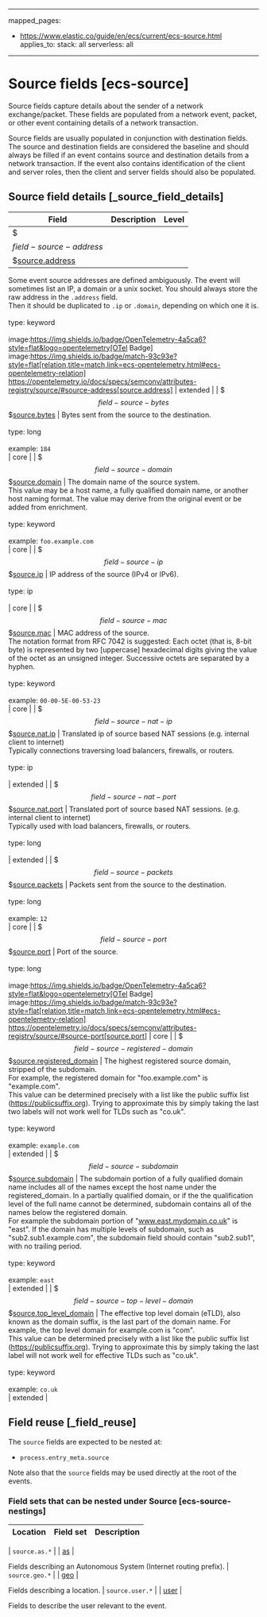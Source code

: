 <!-- This file is automatically generated. Don't edit it manually! -->
---
mapped_pages:
  - https://www.elastic.co/guide/en/ecs/current/ecs-source.html
applies_to:
  stack: all
  serverless: all
---

# Source fields [ecs-source]

Source fields capture details about the sender of a network exchange/packet. These fields are populated from a network event, packet, or other event containing details of a network transaction.

Source fields are usually populated in conjunction with destination fields. The source and destination fields are considered the baseline and should always be filled if an event contains source and destination details from a network transaction. If the event also contains identification of the client and server roles, then the client and server fields should also be populated.

## Source field details [_source_field_details]

| Field | Description | Level |
| --- | --- | --- |
| $$$field-source-address$$$[source.address](#field-source-address) |
Some event source addresses are defined ambiguously. The event will sometimes list an IP, a domain or a unix socket.  You should always store the raw address in the `.address` field.<br>Then it should be duplicated to `.ip` or `.domain`, depending on which one it is.<br><br>type: keyword<br><br>
image:https://img.shields.io/badge/OpenTelemetry-4a5ca6?style=flat&logo=opentelemetry[OTel Badge] image:https://img.shields.io/badge/match-93c93e?style=flat[relation,title=match,link=ecs-opentelemetry.html#ecs-opentelemetry-relation] https://opentelemetry.io/docs/specs/semconv/attributes-registry/source/#source-address[source.address] | extended |
| $$$field-source-bytes$$$[source.bytes](#field-source-bytes) |
Bytes sent from the source to the destination.<br><br>type: long<br><br>
example: `184`<br> | core |
| $$$field-source-domain$$$[source.domain](#field-source-domain) |
The domain name of the source system.<br>This value may be a host name, a fully qualified domain name, or another host naming format. The value may derive from the original event or be added from enrichment.<br><br>type: keyword<br><br>
example: `foo.example.com`<br> | core |
| $$$field-source-ip$$$[source.ip](#field-source-ip) |
IP address of the source (IPv4 or IPv6).<br><br>type: ip<br><br>
 | core |
| $$$field-source-mac$$$[source.mac](#field-source-mac) |
MAC address of the source.<br>The notation format from RFC 7042 is suggested: Each octet (that is, 8-bit byte) is represented by two [uppercase] hexadecimal digits giving the value of the octet as an unsigned integer. Successive octets are separated by a hyphen.<br><br>type: keyword<br><br>
example: `00-00-5E-00-53-23`<br> | core |
| $$$field-source-nat-ip$$$[source.nat.ip](#field-source-nat-ip) |
Translated ip of source based NAT sessions (e.g. internal client to internet)<br>Typically connections traversing load balancers, firewalls, or routers.<br><br>type: ip<br><br>
 | extended |
| $$$field-source-nat-port$$$[source.nat.port](#field-source-nat-port) |
Translated port of source based NAT sessions. (e.g. internal client to internet)<br>Typically used with load balancers, firewalls, or routers.<br><br>type: long<br><br>
 | extended |
| $$$field-source-packets$$$[source.packets](#field-source-packets) |
Packets sent from the source to the destination.<br><br>type: long<br><br>
example: `12`<br> | core |
| $$$field-source-port$$$[source.port](#field-source-port) |
Port of the source.<br><br>type: long<br><br>
image:https://img.shields.io/badge/OpenTelemetry-4a5ca6?style=flat&logo=opentelemetry[OTel Badge] image:https://img.shields.io/badge/match-93c93e?style=flat[relation,title=match,link=ecs-opentelemetry.html#ecs-opentelemetry-relation] https://opentelemetry.io/docs/specs/semconv/attributes-registry/source/#source-port[source.port] | core |
| $$$field-source-registered-domain$$$[source.registered_domain](#field-source-registered-domain) |
The highest registered source domain, stripped of the subdomain.<br>For example, the registered domain for "foo.example.com" is "example.com".<br>This value can be determined precisely with a list like the public suffix list (https://publicsuffix.org). Trying to approximate this by simply taking the last two labels will not work well for TLDs such as "co.uk".<br><br>type: keyword<br><br>
example: `example.com`<br> | extended |
| $$$field-source-subdomain$$$[source.subdomain](#field-source-subdomain) |
The subdomain portion of a fully qualified domain name includes all of the names except the host name under the registered_domain.  In a partially qualified domain, or if the the qualification level of the full name cannot be determined, subdomain contains all of the names below the registered domain.<br>For example the subdomain portion of "www.east.mydomain.co.uk" is "east". If the domain has multiple levels of subdomain, such as "sub2.sub1.example.com", the subdomain field should contain "sub2.sub1", with no trailing period.<br><br>type: keyword<br><br>
example: `east`<br> | extended |
| $$$field-source-top-level-domain$$$[source.top_level_domain](#field-source-top-level-domain) |
The effective top level domain (eTLD), also known as the domain suffix, is the last part of the domain name. For example, the top level domain for example.com is "com".<br>This value can be determined precisely with a list like the public suffix list (https://publicsuffix.org). Trying to approximate this by simply taking the last label will not work well for effective TLDs such as "co.uk".<br><br>type: keyword<br><br>
example: `co.uk`<br> | extended |

## Field reuse [_field_reuse]

The `source` fields are expected to be nested at:

* `process.entry_meta.source`

Note also that the `source` fields may be used directly at the root of the events.


### Field sets that can be nested under Source [ecs-source-nestings]

| Location | Field set | Description |
|---|---|---|

| `source.as.*` |
| [as](#ecs-as) |

Fields describing an Autonomous System (Internet routing prefix).
| `source.geo.*` |
| [geo](#ecs-geo) |

Fields describing a location.
| `source.user.*` |
| [user](#ecs-user) |

Fields to describe the user relevant to the event.
